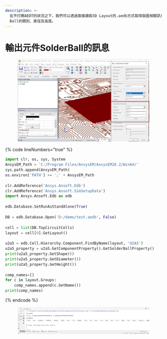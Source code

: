 ```yaml
---
description: >-
  在不打開AEDT的狀況之下，我們可以透過直接讀取3D Layout的.aedb方式取得版圖相關訊息。這裡示範如何取得某一個IC元件的Solder
  Ball的類別、直徑及高度。
---
```


# 輸出元件SolderBall的訊息

<figure><img src="../.gitbook/assets/image (1) (1) (3).png" alt=""><figcaption></figcaption></figure>

{% code lineNumbers="true" %}
```python
import clr, os, sys, System
AnsysEM_Path = 'C:/Program Files/AnsysEM/AnsysEM20.2/Win64/'
sys.path.append(AnsysEM_Path)
os.environ['PATH'] += ';' + AnsysEM_Path

clr.AddReference('Ansys.Ansoft.Edb')
clr.AddReference('Ansys.Ansoft.SimSetupData')
import Ansys.Ansoft.Edb as edb

edb.Database.SetRunAsStandAlone(True)

DB = edb.Database.Open('D:/demo/test.aedb', False)

cell = list(DB.TopCircuitCells)
layout = cell[0].GetLayout()

u2a5 = edb.Cell.Hierarchy.Component.FindByName(layout, 'U2A5')
u2a5_property = u2a5.GetComponentProperty().GetSolderBallProperty()
print(u2a5_property.GetShape())
print(u2a5_property.GetDiameter())
print(u2a5_property.GetHeight())

comp_names=[]
for c in layout.Groups:
    comp_names.append(c.GetName())
print(comp_names)
```
{% endcode %}

<figure><img src="../.gitbook/assets/image (1) (2).png" alt=""><figcaption></figcaption></figure>
